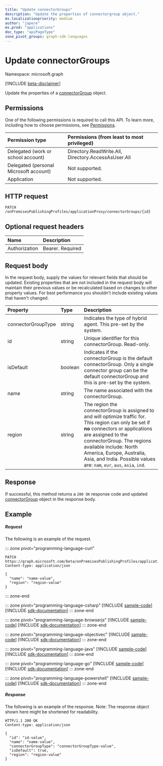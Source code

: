 ```yaml
---
title: "Update connectorGroups"
description: "Update the properties of connectorgroup object."
ms.localizationpriority: medium
author: "japere"
ms.prod: "applications"
doc_type: "apiPageType"
zone_pivot_groups: graph-sdk-languages
---
```


# Update connectorGroups

Namespace: microsoft.graph

[!INCLUDE [beta-disclaimer](../../includes/beta-disclaimer.md)]

Update the properties of a [connectorGroup](../resources/connectorgroup.md) object.

## Permissions
One of the following permissions is required to call this API. To learn more, including how to choose permissions, see [Permissions](/graph/permissions-reference).

|Permission type      | Permissions (from least to most privileged)              |
|:--------------------|:---------------------------------------------------------|
|Delegated (work or school account) | Directory.ReadWrite.All, Directory.AccessAsUser.All    |
|Delegated (personal Microsoft account) | Not supported.    |
|Application | Not supported.  |

## HTTP request
<!-- { "blockType": "ignored" } -->
```http
PATCH /onPremisesPublishingProfiles/applicationProxy/connectorGroups/{id}
```
## Optional request headers
| Name       | Description|
|:-----------|:-----------|
| Authorization  | Bearer. Required|

## Request body
In the request body, supply the values for relevant fields that should be updated. Existing properties that are not included in the request body will maintain their previous values or be recalculated based on changes to other property values. For best performance you shouldn't include existing values that haven't changed.

| Property	   | Type	|Description|
|:---------------|:--------|:----------|
|connectorGroupType|string| Indicates the type of hybrid agent. This pre-set by the system. |
|id|string| Unique identifier for this connectorGroup. Read-only. |
|isDefault|boolean| Indicates if the connectorGroup is the default connectorGroup. Only a single connector group can be the default connectorGroup and this is pre-set by the system. |
|name|string| The name associated with the connectorGroup. |
|region|string| The region the connectorGroup is assigned to and will optimize traffic for. This region can only be set if **no** connectors or applications are assigned to the connectorGroup. The regions available include: North America, Europe, Australia, Asia, and India. Possible values are: `nam`, `eur`, `aus`, `asia`, `ind`.|

## Response

If successful, this method returns a `200 OK` response code and updated [connectorGroup](../resources/connectorgroup.md) object in the response body.
## Example
##### Request
The following is an example of the request.

::: zone pivot="programming-language-curl"
<!-- {
  "blockType": "request",
  "name": "update_connectorgroup_2"
}-->
```http
PATCH https://graph.microsoft.com/beta/onPremisesPublishingProfiles/applicationProxy/connectorGroups/{id}
Content-type: application/json

{
  "name": "name-value",
  "region": "region-value"
}
```

::: zone-end

::: zone pivot="programming-language-csharp"
[!INCLUDE [sample-code](../includes/snippets/csharp/update-connectorgroup-2-csharp-snippets.md)]
[!INCLUDE [sdk-documentation](../includes/snippets/snippets-sdk-documentation-link.md)]
::: zone-end

::: zone pivot="programming-language-browserjs"
[!INCLUDE [sample-code](../includes/snippets/javascript/update-connectorgroup-2-javascript-snippets.md)]
[!INCLUDE [sdk-documentation](../includes/snippets/snippets-sdk-documentation-link.md)]
::: zone-end

::: zone pivot="programming-language-objectivec"
[!INCLUDE [sample-code](../includes/snippets/objc/update-connectorgroup-2-objc-snippets.md)]
[!INCLUDE [sdk-documentation](../includes/snippets/snippets-sdk-documentation-link.md)]
::: zone-end

::: zone pivot="programming-language-java"
[!INCLUDE [sample-code](../includes/snippets/java/update-connectorgroup-2-java-snippets.md)]
[!INCLUDE [sdk-documentation](../includes/snippets/snippets-sdk-documentation-link.md)]
::: zone-end

::: zone pivot="programming-language-go"
[!INCLUDE [sample-code](../includes/snippets/go/update-connectorgroup-2-go-snippets.md)]
[!INCLUDE [sdk-documentation](../includes/snippets/snippets-sdk-documentation-link.md)]
::: zone-end

::: zone pivot="programming-language-powershell"
[!INCLUDE [sample-code](../includes/snippets/powershell/update-connectorgroup-2-powershell-snippets.md)]
[!INCLUDE [sdk-documentation](../includes/snippets/snippets-sdk-documentation-link.md)]
::: zone-end

##### Response
The following is an example of the response. Note: The response object shown here might be shortened for readability.
<!-- {
  "blockType": "response",
  "truncated": true,
  "@odata.type": "microsoft.graph.connectorGroup"
} -->
```http
HTTP/1.1 200 OK
Content-type: application/json

{
  "id": "id-value",
  "name": "name-value",
  "connectorGroupType": "connectorGroupType-value",
  "isDefault": true,
  "region": "region-value"
}
```

<!-- uuid: 8fcb5dbc-d5aa-4681-8e31-b001d5168d79
2015-10-25 14:57:30 UTC -->
<!--
{
  "type": "#page.annotation",
  "description": "Update connectorgroup",
  "keywords": "",
  "section": "documentation",
  "tocPath": "",
  "suppressions": []
}
-->


